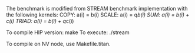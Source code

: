 The benchmark is modified from STREAM benchmark implementation with the following kernels:
    COPY:       a(i) = b(i)
    SCALE:      a(i) = q*b(i)
    SUM:        a(i) = b(i) + c(i)
    TRIAD:      a(i) = b(i) + q*c(i)

To compile HIP version:
    make
To execute:
    ./stream

To compile on NV node, use Makefile.titan.
